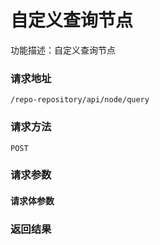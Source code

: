 # 自定义查询节点
功能描述：自定义查询节点

### 请求地址
```
/repo-repository/api/node/query
```

### 请求方法
`POST`
### 请求参数



#### 请求体参数
### 返回结果

